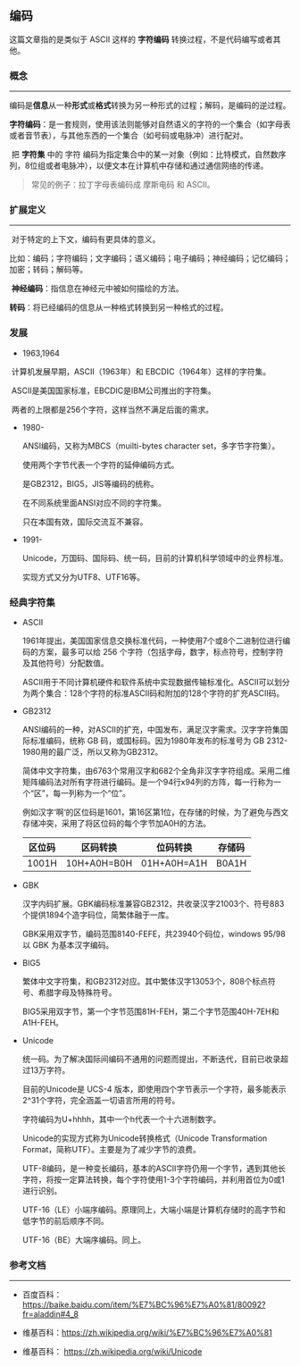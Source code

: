 ## 编码

这篇文章指的是类似于 ASCII 这样的 **字符编码** 转换过程，不是代码编写或者其他。



### 概念

---

​	编码是**信息**从一种**形式**或**格式**转换为另一种形式的过程；解码，是编码的逆过程。

​	**字符编码**：是一套规则，使用该法则能够对自然语义的字符的一个集合（如字母表或者音节表），与其他东西的一个集合（如号码或电脉冲）进行配对。

​	把 **字符集** 中的 字符 编码为指定集合中的某一对象（例如：比特模式，自然数序列，8位组或者电脉冲），以便文本在计算机中存储和通过通信网络的传递。

> 常见的例子：拉丁字母表编码成 摩斯电码 和 ASCII。



### 扩展定义

---

​	对于特定的上下文，编码有更具体的意义。

​	比如：编码；字符编码；文字编码；语义编码；电子编码；神经编码；记忆编码；加密；转码；解码等。

​	**神经编码**：指信息在神经元中被如何描绘的方法。

​	**转码**：将已经编码的信息从一种格式转换到另一种格式的过程。



### 发展

- 1963,1964

​	计算机发展早期，ASCII（1963年）和 EBCDIC（1964年）这样的字符集。

​	ASCII是美国国家标准，EBCDIC是IBM公司推出的字符集。

​	两者的上限都是256个字符，这样当然不满足后面的需求。

- 1980-

  ANSI编码，又称为MBCS（muilti-bytes character set，多字节字符集）。

  使用两个字节代表一个字符的延伸编码方式。

  是GB2312，BIG5，JIS等编码的统称。

  在不同系统里面ANSI对应不同的字符集。

  只在本国有效，国际交流互不兼容。

- 1991-

  Unicode，万国码、国际码、统一码，目前的计算机科学领域中的业界标准。

  实现方式又分为UTF8、UTF16等。



### 经典字符集

- ASCII

  1961年提出，美国国家信息交换标准代码，一种使用7个或8个二进制位进行编码的方案，最多可以给 256 个字符（包括字母，数字，标点符号，控制字符及其他符号）分配数值。

  ASCII用于不同计算机硬件和软件系统中实现数据传输标准化。ASCII可以划分为两个集合：128个字符的标准ASCII码和附加的128个字符的扩充ASCII码。

- GB2312

  ANSI编码的一种，对ASCII的扩充，中国发布，满足汉字需求。汉字字符集国际标准编码，统称 GB 码，或国标码。因为1980年发布的标准号为 GB 2312-1980用的最广泛，所以又称为GB2312。

  简体中文字符集，由6763个常用汉字和682个全角非汉字字符组成。采用二维矩阵编码法对所有字符进行编码。是一个94行x94列的方阵，每一行称为一个“区”，每一列称为一个“位”。

  例如汉字‘啊‘的区位码是1601，第16区第1位，在存储的时候，为了避免与西文存储冲突，采用了将区位码的每个字节加A0H的方法。

  | 区位码 | 区码转换    | 位码转换    | 存储码 |
  | ------ | ----------- | ----------- | ------ |
  | 1001H  | 10H+A0H=B0H | 01H+A0H=A1H | B0A1H  |

- GBK

  汉字内码扩展。GBK编码标准兼容GB2312，共收录汉字21003个、符号883个提供1894个造字码位，简繁体融于一库。

  GBK采用双字节，编码范围8140-FEFE，共23940个码位，windows 95/98 以 GBK 为基本汉字编码。

- BIG5

  繁体中文字符集，和GB2312对应。其中繁体汉字13053个，808个标点符号、希腊字母及特殊符号。

  BIG5采用双字节，第一个字节范围81H-FEH，第二个字节范围40H-7EH和A1H-FEH。

- Unicode

  统一码。为了解决国际间编码不通用的问题而提出，不断迭代，目前已收录超过13万字符。

  目前的Unicode是 UCS-4 版本，即使用四个字节表示一个字符，最多能表示2^31个字符，完全涵盖一切语言所用的符号。

  字符编码为U+hhhh，其中一个h代表一个十六进制数字。

  Unicode的实现方式称为Unicode转换格式（Unicode Transformation Format，简称UTF）。主要是为了减少字节的浪费。

  UTF-8编码，是一种变长编码，基本的ASCII字符仍用一个字节，遇到其他长字符，将按一定算法转换，每个字符使用1-3个字符编码，并利用首位为0或1进行识别。

  UTF-16（LE）小端序编码。原理同上，大端小端是计算机存储时的高字节和低字节的前后顺序不同。

  UTF-16（BE）大端序编码。同上。





### 参考文档

---

- 百度百科： <https://baike.baidu.com/item/%E7%BC%96%E7%A0%81/80092?fr=aladdin#4_8>

- 维基百科：<https://zh.wikipedia.org/wiki/%E7%BC%96%E7%A0%81>
- 维基百科： <https://zh.wikipedia.org/wiki/Unicode>